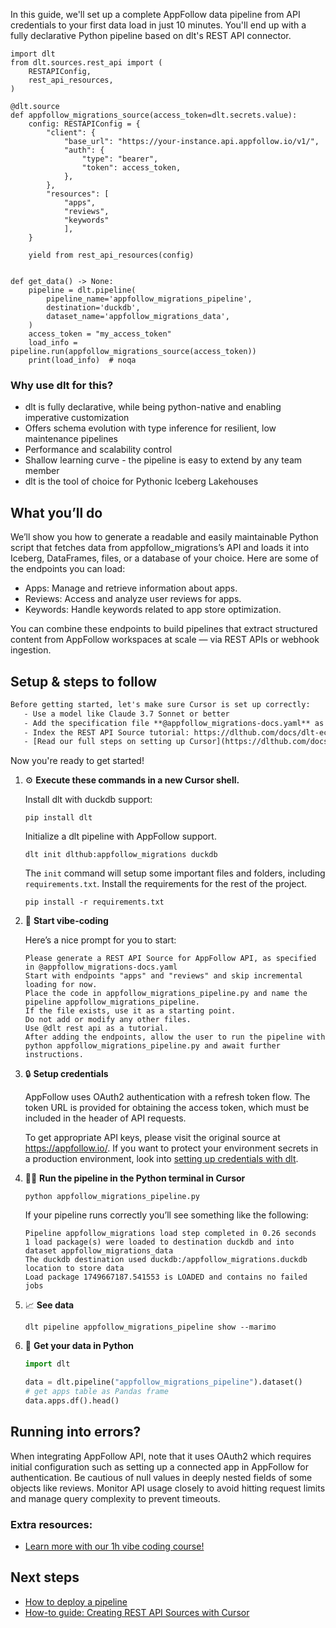 In this guide, we'll set up a complete AppFollow data pipeline from API credentials to your first data load in just 10 minutes. You'll end up with a fully declarative Python pipeline based on dlt's REST API connector.

```python-outcome
import dlt
from dlt.sources.rest_api import (
    RESTAPIConfig,
    rest_api_resources,
)

@dlt.source
def appfollow_migrations_source(access_token=dlt.secrets.value):
    config: RESTAPIConfig = {
        "client": {
            "base_url": "https://your-instance.api.appfollow.io/v1/",
            "auth": {
                "type": "bearer",
                "token": access_token,
            },
        },
        "resources": [
            "apps",
            "reviews",
            "keywords"
            ],
    }

    yield from rest_api_resources(config)


def get_data() -> None:
    pipeline = dlt.pipeline(
        pipeline_name='appfollow_migrations_pipeline',
        destination='duckdb',
        dataset_name='appfollow_migrations_data', 
    )
    access_token = "my_access_token"
    load_info = pipeline.run(appfollow_migrations_source(access_token))
    print(load_info)  # noqa
```

### Why use dlt for this?

- dlt is fully declarative, while being python-native and enabling imperative customization
- Offers schema evolution with type inference for resilient, low maintenance pipelines
- Performance and scalability control
- Shallow learning curve - the pipeline is easy to extend by any team member
- dlt is the tool of choice for Pythonic Iceberg Lakehouses

## What you’ll do

We’ll show you how to generate a readable and easily maintainable Python script that fetches data from appfollow_migrations’s API and loads it into Iceberg, DataFrames, files, or a database of your choice. Here are some of the endpoints you can load:

- Apps: Manage and retrieve information about apps.
- Reviews: Access and analyze user reviews for apps.
- Keywords: Handle keywords related to app store optimization.

You can combine these endpoints to build pipelines that extract structured content from AppFollow workspaces at scale — via REST APIs or webhook ingestion.

## Setup & steps to follow

```default
Before getting started, let's make sure Cursor is set up correctly:
   - Use a model like Claude 3.7 Sonnet or better
   - Add the specification file **@appfollow_migrations-docs.yaml** as context
   - Index the REST API Source tutorial: https://dlthub.com/docs/dlt-ecosystem/verified-sources/rest_api/ and add it to context as **@dlt rest api**
   - [Read our full steps on setting up Cursor](https://dlthub.com/docs/dlt-ecosystem/llm-tooling/cursor-restapi#23-configuring-cursor-with-documentation)
```

Now you're ready to get started! 

1. ⚙️ **Execute these commands in a new Cursor shell.**
    
    Install dlt with duckdb support:
    ```shell
    pip install dlt
    ```

    Initialize a dlt pipeline with AppFollow support.
    ```shell
    dlt init dlthub:appfollow_migrations duckdb
    ```

    The `init` command will setup some important files and folders, including `requirements.txt`. Install the requirements for the rest of the project.
    ```shell
    pip install -r requirements.txt
    ```
    
2. 🤠 **Start vibe-coding**
    
    Here’s a nice prompt for you to start: 
    
    ```prompt
    Please generate a REST API Source for AppFollow API, as specified in @appfollow_migrations-docs.yaml 
    Start with endpoints "apps" and "reviews" and skip incremental loading for now. 
    Place the code in appfollow_migrations_pipeline.py and name the pipeline appfollow_migrations_pipeline. 
    If the file exists, use it as a starting point. 
    Do not add or modify any other files. 
    Use @dlt rest api as a tutorial. 
    After adding the endpoints, allow the user to run the pipeline with python appfollow_migrations_pipeline.py and await further instructions.
    ```

    
3. 🔒 **Setup credentials** 
    
    AppFollow uses OAuth2 authentication with a refresh token flow. The token URL is provided for obtaining the access token, which must be included in the header of API requests.
    
    To get appropriate API keys, please visit the original source at https://appfollow.io/.
    If you want to protect your environment secrets in a production environment, look into [setting up credentials with dlt](https://dlthub.com/docs/walkthroughs/add_credentials).
    
4. 🏃‍♀️ **Run the pipeline in the Python terminal in Cursor**
    
    ```shell
    python appfollow_migrations_pipeline.py
    ```
    
    If your pipeline runs correctly you’ll see something like the following:
    
    ```shell
    Pipeline appfollow_migrations load step completed in 0.26 seconds
    1 load package(s) were loaded to destination duckdb and into dataset appfollow_migrations_data
    The duckdb destination used duckdb:/appfollow_migrations.duckdb location to store data
    Load package 1749667187.541553 is LOADED and contains no failed jobs
    ```
    
5. 📈 **See data**
    
    ```shell
    dlt pipeline appfollow_migrations_pipeline show --marimo
    ```
    
6. 🐍 **Get your data in Python**
    
    ```python
    import dlt

   data = dlt.pipeline("appfollow_migrations_pipeline").dataset()
   # get apps table as Pandas frame
   data.apps.df().head()
    ```

## Running into errors?

When integrating AppFollow API, note that it uses OAuth2 which requires initial configuration such as setting up a connected app in AppFollow for authentication. Be cautious of null values in deeply nested fields of some objects like reviews. Monitor API usage closely to avoid hitting request limits and manage query complexity to prevent timeouts.

### Extra resources:

- [Learn more with our 1h vibe coding course!](https://www.youtube.com/watch?v=GGid70rnJuM)

## Next steps

- [How to deploy a pipeline](https://dlthub.com/docs/walkthroughs/deploy-a-pipeline)
- [How-to guide: Creating REST API Sources with Cursor](https://dlthub.com/docs/dlt-ecosystem/llm-tooling/cursor-restapi)